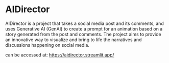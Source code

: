 # AIDirector
AIDirector is a project that takes a social media post and its comments, and uses Generative AI (GenAI) to create a prompt for an animation based on a story generated from the post and comments. The project aims to provide an innovative way to visualize and bring to life the narratives and discussions happening on social media.

can be accessed at:
https://aidirector.streamlit.app/